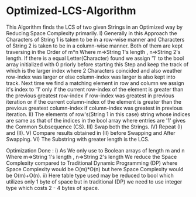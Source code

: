 # Optimized-LCS-Algorithm
This Algorithm finds the LCS of two given Strings in an Optimized way by Reducing Space Complexity primarily.
I) Generally in this Approach the Characters of String 1 is taken to be in a row-wise manner and Characters of String 2 is taken to be in a column-wise manner.
Both of them are kept traversing in the Order of m*n Where m=>String 1's length , n=>String 2's length.
If there is a equal Letter(Character) found we assign '1' to the bool array initialized with 0 priorly before
starting this Step and keep the track of which is the larger index where 2 Characters coincided
and also weather row-index was larger or else column-index was larger is also kept into track. Next time we find 
a matching element in row and column we assign it's index to '1' only if the current row-index of the element
is greater than the previous greatest row-index if row-index was greatest in previous iteration or if the current
column-index of the element is greater than the previous greatest column-index if column-index was greatest in previous 
iteration.
II) The elements of row's(String 1 in this case) string whose indices are same as that of the indices in the bool array
where entries are '1' gives the Common Subsequence (CS). 
III) Swap both the Strings. 
IV) Repeat (I) and (II). 
V) Compare results obtained in (II) before Swapping and After Swapping. 
VI) The Substring with greater length is the LCS. 


Optimization Done : i) As We only use to Boolean arrays of length m and n Where m=>String 1's length , 
n=>String 2's length We reduce the Space Complexity compared to Traditional Dynamic Programming (DP)
where Space Complexity would be O(m)*O(n) but here Space Complexity would be O(m)+O(n).
ii) Here table type used may be reduced to bool which utilizes only 1 byte of space but in 
traditional (DP) we need to use integer type which costs 2 - 4 bytes of space.
